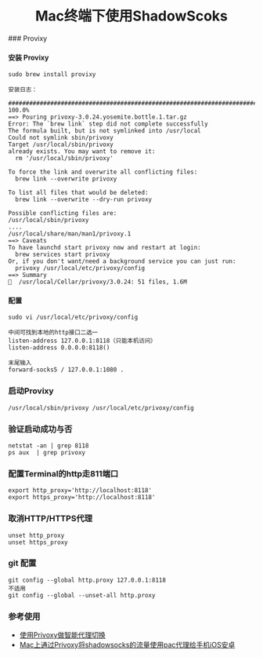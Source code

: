 <h1 align="center" >Mac终端下使用ShadowScoks </h1>
### Provixy

#### 安装 Provixy

    sudo brew install provixy

    安装日志：
``` ==>Downloading https://homebrew.bintray.com/bottles/privoxy-3.0.24.yosemite.bottle.1.tar.gz
######################################################################## 100.0%
==> Pouring privoxy-3.0.24.yosemite.bottle.1.tar.gz
Error: The `brew link` step did not complete successfully
The formula built, but is not symlinked into /usr/local
Could not symlink sbin/privoxy
Target /usr/local/sbin/privoxy
already exists. You may want to remove it:
  rm '/usr/local/sbin/privoxy'

To force the link and overwrite all conflicting files:
  brew link --overwrite privoxy

To list all files that would be deleted:
  brew link --overwrite --dry-run privoxy

Possible conflicting files are:
/usr/local/sbin/privoxy
....
/usr/local/share/man/man1/privoxy.1
==> Caveats
To have launchd start privoxy now and restart at login:
  brew services start privoxy
Or, if you don't want/need a background service you can just run:
  privoxy /usr/local/etc/privoxy/config
==> Summary
🍺  /usr/local/Cellar/privoxy/3.0.24: 51 files, 1.6M

```

#### 配置

    sudo vi /usr/local/etc/privoxy/config

    中间可找到本地的http接口二选一
    listen-address 127.0.0.1:8118（只能本机访问）
    listen-address 0.0.0.0:8118()

    末尾输入
    forward-socks5 / 127.0.0.1:1080 .

### 启动Provixy

    /usr/local/sbin/privoxy /usr/local/etc/privoxy/config

### 验证启动成功与否

    netstat -an | grep 8118
    ps aux  | grep privoxy

### 配置Terminal的http走811端口


```
export http_proxy='http://localhost:8118'
export https_proxy='http://localhost:8118'
```

### 取消HTTP/HTTPS代理

```
unset http_proxy
unset https_proxy
```

### git 配置

	git config --global http.proxy 127.0.0.1:8118
	不适用
	git config --global --unset-all http.proxy
	
### 参考使用

 *  [使用Privoxy做智能代理切换](http://blog.devtang.com/2012/12/08/use-privoxy/)
 *  [Mac上通过Privoxy将shadowsocks的流量使用pac代理给手机iOS安卓](http://www.akmumu.com/2015/07/07/367.html)


